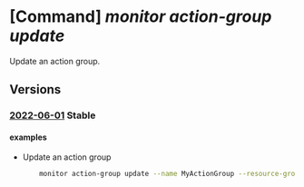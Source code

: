# [Command] _monitor action-group update_

Update an action group.

## Versions

### [2022-06-01](/Resources/mgmt-plane/L3N1YnNjcmlwdGlvbnMve30vcmVzb3VyY2Vncm91cHMve30vcHJvdmlkZXJzL21pY3Jvc29mdC5pbnNpZ2h0cy9hY3Rpb25ncm91cHMve30=/2022-06-01.xml) **Stable**

<!-- mgmt-plane /subscriptions/{}/resourcegroups/{}/providers/microsoft.insights/actiongroups/{} 2022-06-01 -->

#### examples

- Update an action group
    ```bash
        monitor action-group update --name MyActionGroup --resource-group MyResourceGroup --set retentionPolicy.days=365 --subscription MySubscription
    ```
